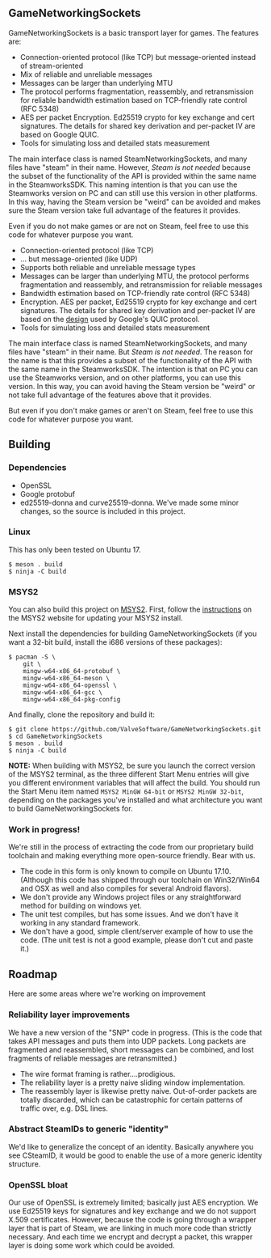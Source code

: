 GameNetworkingSockets
---

GameNetworkingSockets is a basic transport layer for games.  The features are:


* Connection-oriented protocol (like TCP) but message-oriented instead of stream-oriented
* Mix of reliable and unreliable messages
* Messages can be larger than underlying MTU
* The protocol performs fragmentation, reassembly, and retransmission for reliable bandwidth estimation based on TCP-friendly rate control (RFC 5348)
* AES per packet Encryption. Ed25519 crypto for key exchange and cert signatures.  The details for shared key derivation and per-packet IV are based on Google QUIC.
* Tools for simulating loss and detailed stats measurement

The main interface class is named SteamNetworkingSockets, and many files have "steam" in their name.
However, *Steam is not needed* because the subset of the functionality of the API is provided within the same name in the SteamworksSDK.  This naming intention is that you can use the Steamworks version on PC and can still use this version in other platforms. In this way, having the Steam version be "weird" can be avoided and makes sure the Steam version take full advantage of the features it provides.

Even if you do not make games or are not on Steam, feel free to use this code for whatever purpose you want.
* Connection-oriented protocol (like TCP)
* ... but message-oriented (like UDP)
* Supports both reliable and unreliable message types
* Messages can be larger than underlying MTU, the protocol performs
  fragmentation and reassembly, and retransmission for reliable messages
* Bandwidth estimation based on TCP-friendly rate control (RFC 5348)
* Encryption. AES per packet, Ed25519 crypto for key exchange and cert
  signatures. The details for shared key derivation and per-packet IV are
  based on the [design](https://docs.google.com/document/d/1g5nIXAIkN_Y-7XJW5K45IblHd_L2f5LTaDUDwvZ5L6g/edit?usp=sharing)
  used by Google's QUIC protocol.
* Tools for simulating loss and detailed stats measurement

The main interface class is named SteamNetworkingSockets, and many files have
"steam" in their name.  But *Steam is not needed*.  The reason for the name is
that this provides a subset of the functionality of the API with the same name
in the SteamworksSDK.  The intention is that on PC you can use the Steamworks
version, and on other platforms, you can use this version.  In this way, you
can avoid having the Steam version be "weird" or not take full advantage of the
features above that it provides.

But even if you don't make games or aren't on Steam, feel free to use this code
for whatever purpose you want.

## Building

### Dependencies

* OpenSSL
* Google protobuf
* ed25519-donna and curve25519-donna.  We've made some minor changes, so the
  source is included in this project.

### Linux


This has only been tested on Ubuntu 17.

```
$ meson . build
$ ninja -C build
```

### MSYS2

You can also build this project on [MSYS2](https://www.msys2.org). First,
follow the [instructions](https://github.com/msys2/msys2/wiki/MSYS2-installation) on the
MSYS2 website for updating your MSYS2 install.

Next install the dependencies for building GameNetworkingSockets (if you want
a 32-bit build, install the i686 versions of these packages):

```
$ pacman -S \
    git \
    mingw-w64-x86_64-protobuf \
    mingw-w64-x86_64-meson \
    mingw-w64-x86_64-openssl \
    mingw-w64-x86_64-gcc \
    mingw-w64-x86_64-pkg-config
```

And finally, clone the repository and build it:

```
$ git clone https://github.com/ValveSoftware/GameNetworkingSockets.git
$ cd GameNetworkingSockets
$ meson . build
$ ninja -C build
```

**NOTE:** When building with MSYS2, be sure you launch the correct version of
the MSYS2 terminal, as the three different Start Menu entries will give you
different environment variables that will affect the build. You should run the
Start Menu item named `MSYS2 MinGW 64-bit` or `MSYS2 MinGW 32-bit`, depending
on the packages you've installed and what architecture you want to build
GameNetworkingSockets for.

### Work in progress!

We're still in the process of extracting the code from our proprietary build
toolchain and making everything more open-source friendly.  Bear with us.

* The code in this form is only known to compile on Ubuntu 17.10.  (Although
  this code has shipped through our toolchain on Win32/Win64 and OSX as well
  and also compiles for several Android flavors).
* We don't provide any Windows project files or any straightforward method for
  building on windows yet.
* The unit test compiles, but has some issues.  And we don't have it working
  in any standard framework.
* We don't have a good, simple client/server example of how to use the code.
  (The unit test is not a good example, please don't cut and paste it.)

## Roadmap
Here are some areas where we're working on improvement

### Reliability layer improvements
We have a new version of the "SNP" code in progress.  (This is the code that
takes API messages and puts them into UDP packets.  Long packets are fragmented
and reassembled, short messages can be combined, and lost fragments of reliable
messages are retransmitted.)

* The wire format framing is rather....prodigious.
* The reliability layer is a pretty naive sliding window implementation.
* The reassembly layer is likewise pretty naive.  Out-of-order packets are
  totally discarded, which can be catastrophic for certain patterns of traffic
  over, e.g. DSL lines.

### Abstract SteamIDs to generic "identity"
We'd like to generalize the concept of an identity.  Basically anywhere you see
CSteamID, it would be good to enable the use of a more generic identity
structure.

### OpenSSL bloat
Our use of OpenSSL is extremely limited; basically just AES encryption.  We use
Ed25519 keys for signatures and key exchange and we do not support X.509
certificates.  However, because the code is going through a wrapper layer that
is part of Steam, we are linking in much more code than strictly necessary.
And each time we encrypt and decrypt a packet, this wrapper layer is doing some
work which could be avoided.
